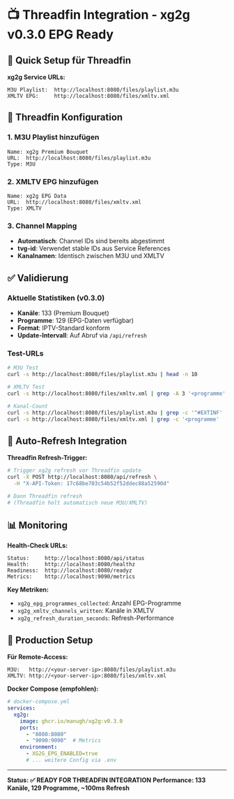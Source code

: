 # 📺 Threadfin Integration - xg2g v0.3.0 EPG Ready

## 🎯 Quick Setup für Threadfin

**xg2g Service URLs:**
```
M3U Playlist:  http://localhost:8080/files/playlist.m3u
XMLTV EPG:     http://localhost:8080/files/xmltv.xml
```

## 🔧 Threadfin Konfiguration

### 1. M3U Playlist hinzufügen
```
Name: xg2g Premium Bouquet
URL:  http://localhost:8080/files/playlist.m3u
Type: M3U
```

### 2. XMLTV EPG hinzufügen  
```
Name: xg2g EPG Data
URL:  http://localhost:8080/files/xmltv.xml
Type: XMLTV
```

### 3. Channel Mapping
- **Automatisch**: Channel IDs sind bereits abgestimmt
- **tvg-id**: Verwendet stable IDs aus Service References
- **Kanalnamen**: Identisch zwischen M3U und XMLTV

## ✅ Validierung

### Aktuelle Statistiken (v0.3.0)
- **Kanäle**: 133 (Premium Bouquet)
- **Programme**: 129 (EPG-Daten verfügbar)
- **Format**: IPTV-Standard konform
- **Update-Intervall**: Auf Abruf via `/api/refresh`

### Test-URLs
```bash
# M3U Test
curl -s http://localhost:8080/files/playlist.m3u | head -n 10

# XMLTV Test  
curl -s http://localhost:8080/files/xmltv.xml | grep -A 3 '<programme'

# Kanal-Count
curl -s http://localhost:8080/files/playlist.m3u | grep -c '^#EXTINF'  # 133
curl -s http://localhost:8080/files/xmltv.xml | grep -c '<programme'    # 129
```

## 🔄 Auto-Refresh Integration

**Threadfin Refresh-Trigger:**
```bash
# Trigger xg2g refresh vor Threadfin update
curl -X POST http://localhost:8080/api/refresh \
  -H "X-API-Token: 17c68be703c54b52f52ddec88a52590d"

# Dann Threadfin refresh
# (Threadfin holt automatisch neue M3U/XMLTV)
```

## 📊 Monitoring

**Health-Check URLs:**
```
Status:     http://localhost:8080/api/status
Health:     http://localhost:8080/healthz  
Readiness:  http://localhost:8080/readyz
Metrics:    http://localhost:9090/metrics
```

**Key Metriken:**
- `xg2g_epg_programmes_collected`: Anzahl EPG-Programme
- `xg2g_xmltv_channels_written`: Kanäle in XMLTV
- `xg2g_refresh_duration_seconds`: Refresh-Performance

## 🎯 Production Setup

**Für Remote-Access:**
```
M3U:   http://<your-server-ip>:8080/files/playlist.m3u
XMLTV: http://<your-server-ip>:8080/files/xmltv.xml
```

**Docker Compose (empfohlen):**
```yaml
# docker-compose.yml
services:
  xg2g:
    image: ghcr.io/manugh/xg2g:v0.3.0
    ports:
      - "8080:8080"
      - "9090:9090"  # Metrics
    environment:
      - XG2G_EPG_ENABLED=true
      # ... weitere Config via .env
```

---
**Status: ✅ READY FOR THREADFIN INTEGRATION**
**Performance: 133 Kanäle, 129 Programme, ~100ms Refresh**
